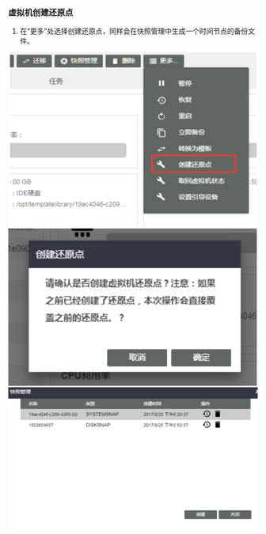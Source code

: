 ### 虚拟机创建还原点

1. 在“更多”处选择创建还原点，同样会在快照管理中生成一个时间节点的备份文件。

![](/assets/3.6.13import.png)![](/assets/3.6.131import.png)![](/assets/3.6.133import.png)

